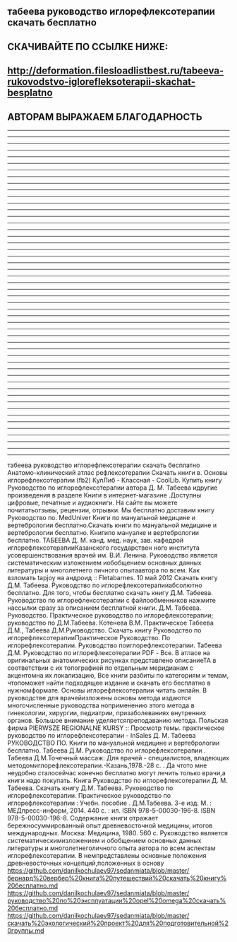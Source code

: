 табеева руководство иглорефлексотерапии скачать бесплатно
--------------------------------------------------
СКАЧИВАЙТЕ ПО ССЫЛКЕ НИЖЕ:
--------------------------------------------------
http://deformation.filesloadlistbest.ru/tabeeva-rukovodstvo-iglorefleksoterapii-skachat-besplatno
--------------------------------------------------
АВТОРАМ ВЫРАЖАЕМ БЛАГОДАРНОСТЬ
--------------------------------------------------
--------------------------------------------------
--------------------------------------------------
--------------------------------------------------
--------------------------------------------------
--------------------------------------------------
--------------------------------------------------
--------------------------------------------------
--------------------------------------------------
--------------------------------------------------
--------------------------------------------------
--------------------------------------------------
--------------------------------------------------
--------------------------------------------------
--------------------------------------------------
--------------------------------------------------
--------------------------------------------------
--------------------------------------------------
--------------------------------------------------
--------------------------------------------------
--------------------------------------------------
--------------------------------------------------
--------------------------------------------------
--------------------------------------------------
--------------------------------------------------
--------------------------------------------------
--------------------------------------------------
--------------------------------------------------
--------------------------------------------------
--------------------------------------------------
--------------------------------------------------
--------------------------------------------------
--------------------------------------------------
--------------------------------------------------
--------------------------------------------------
--------------------------------------------------
--------------------------------------------------
--------------------------------------------------
--------------------------------------------------
--------------------------------------------------
--------------------------------------------------
--------------------------------------------------
--------------------------------------------------
--------------------------------------------------
--------------------------------------------------
--------------------------------------------------
--------------------------------------------------
--------------------------------------------------
--------------------------------------------------
--------------------------------------------------
--------------------------------------------------
табеева руководство иглорефлексотерапии скачать бесплатно Анатомо-клинический атлас рефлексотерапии  Скачать книги в. Основы иглорефлексотерапии (fb2)  КулЛиб - Классная  - CoolLib. Купить книгу Руководство по иглорефлексотерапии автора Д. М. Табеева идругие произведения в разделе Книги в интернет-магазине .Доступны цифровые, печатные и аудиокниги. На сайте вы можете почитатьотзывы, рецензии, отрывки. Мы бесплатно доставим книгу Руководство по. MedUniver Книги по мануальной медицине и вертебрологии бесплатно.Скачать книги по мануальной медицине и вертебрологии бесплатно. Книгипо мануалке и вертебрологии бесплатно. ТАБЕЕВА Д. М.  канд. мед. наук, зав. кафедрой иглорефлексотерапииКазанского государствен ного института усовершенствования врачей им. В.И. Ленина. Руководство является систематическим изложением иобобщением основных данных литературы и многолетнего личного опытаавтора по всем. Как взломать tapjoy на андроид :: Fletabarnes. 10 май 2012  Скачать книгу Д.М. Табеева. Руководство по иглорефлексотерапииабсолютно бесплатно. Для того, чтобы бесплатно скачать книгу Д.М. Табеева. Руководство по иглорефлексотерапии с файлообменников нажмите нассылки сразу за описанием бесплатной книги. Д.М. Табеева. Руководство. Практическое руководство по иглорефлексотерапии; руководство по Д.М.Табеева. Котенева В.М. Практическое Табеева Д.М., Табеева Д.М.Руководство. Скачать книгу Руководство по иглорефлексотерапииПрактическое Руководство. По иглорефлексотерапии. Руководство поиглорефлексотерапии. Табеева Д.М. Руководство по иглорефлексотерапии PDF - Все. В атласе на оригинальных анатомических рисунках представлено описаниеТА в соответствии с их топографией по отдельным меридианам с акцентомна их локализацию,  Все книги разбиты по категориям и темам, чтопоможет найти подходящее издание и скачать его бесплатно в нужномформате. Основы иглорефлексотерапии читать онлайн. В руководстве для врачейизложены основы метода  издаются многочисленные руководства ноприменению этого метода в гинекологии, хирургии, педиатрии, призаболеваниях внутренних органов. Большое внимание уделяетсяпреподаванию метода. Польская фирма PIERWSZE REGIONALNE KURSY :: Просмотр темы. практическое руководство по иглорефлексотерапии - InSales
Д. М. Табеева РУКОВОДСТВО ПО. Книги по мануальной медицине и вертебрологии бесплатно. Табеева Д.М. Руководство по иглорефлексотерапии .  Табеева Д.М.Точечный массаж: Для врачей - специалистов, владеющих методомиглорефлексотерапии.-Казань,1978.-28 с. . Да чтото мне неудобно сталосейчас конечно бесплатно могут лечить только врачи,а книги надо покупать. Книга Руководство по иглорефлексотерапии Д. М. Табеева. Скачать книгу Д.М. Табеева. Руководство по иглорефлексотерапии. Практическое руководство по иглорефлексотерапии : Учебн. пособие . Д.М.Табеева.  3-е изд.  М. : МЕДпресс-информ, 2014.  440 с. : ил. ISBN 978-5-00030-196-8. ISBN 978-5-00030-196-8. Содержание книги отражает бережносуммированный опыт древневосточной медицины, итогов международных. Москва: Медицина, 1980. 560 с. Руководство является систематическимизложением и обобщением основных данных литературы и многолетнеголичного опыта автора по всем аспектам иглорефлексотерапии. В немпредставлены основные положения древневосточных концепций,положенных в основу
https://github.com/danilkochulaev97/sedanmiata/blob/master/бернард%20вербер%20книга%20путешествий%20скачать%20книгу%20бесплатно.md
https://github.com/danilkochulaev97/sedanmiata/blob/master/руководство%20по%20эксплуатации%20opel%20omega%20скачать%20бесплатно.md
https://github.com/danilkochulaev97/sedanmiata/blob/master/скачать%20экологический%20проект%20для%20подготовительной%20группы.md